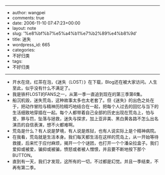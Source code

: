 - --
- author: wangpei
- comments: true
- date: 2006-11-10 07:47:23+00:00
- layout: note
- slug: '%e8%bf%b7%e5%a4%b1%e7%b2%89%e4%b8%9d'
- title: 迷失
- wordpress_id: 665
- categories:
- 不好归类
- tags:
- 不好归类
- --
- 开水在烧，红茶在泡，《迷失（LOST）》在下载，Blog还在被大家访问。人生至此，似乎没有什么不满足了。
- 我是铁杆LOST的FANS之一，从第一季一直追到现在的第三季第6集。
- 船沉机毁，迷失荒岛，这种故事太多也太老套了。但《迷失》的出色之处在于，把动作冒险与精神历险精巧地结合在一起，把每个人过去的回忆与当下的生活细致地穿插在一起。每个人都带着自己全部的历史出现在荒岛上，怕与爱，罪与罚，坠落与拯救，迷失与探求，加上亚非美、黑白黄各路不怎么出名演员的自信表演，想不火都难啊。
- 荒岛是什么？有人说是梦境，有人说是炼狱，也有人说实际上是个精神病院。
- 在我看，荒岛就是生活本身。我们每天都生活在这样的荒岛上，从一开始等待救援，后来忙于应付麻烦，揭开一个个谜团，也打开一个个潘朵拉盒子。我们爱抑或被爱，骗抑或被骗，愤怒或者被人憎恨，并且要不断地按下那个BUTTON。
- 直到有一天，我们才发现，这所有的一切，不过都是幻觉。并且一季结束，不再有第二季。
